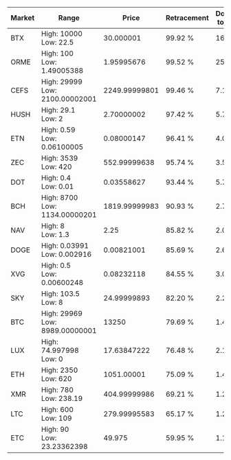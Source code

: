 | Market | Range | Price| Retracement | Doubles to 50% |
| --- | --- | --- | --- | --- |
| BTX | High: 10000<br />Low: 22.5 | 30.000001 | 99.92 % | 167.04 |
| ORME | High: 100<br />Low: 1.49005388 | 1.95995676 | 99.52 % | 25.89 |
| CEFS | High: 29999<br />Low: 2100.00002001 | 2249.99999801 | 99.46 % | 7.13 |
| HUSH | High: 29.1<br />Low: 2 | 2.70000002 | 97.42 % | 5.76 |
| ETN | High: 0.59<br />Low: 0.06100005 | 0.08000147 | 96.41 % | 4.07 |
| ZEC | High: 3539<br />Low: 420 | 552.99999638 | 95.74 % | 3.58 |
| DOT | High: 0.4<br />Low: 0.01 | 0.03558627 | 93.44 % | 5.76 |
| BCH | High: 8700<br />Low: 1134.00000201 | 1819.99999983 | 90.93 % | 2.70 |
| NAV | High: 8<br />Low: 1.3 | 2.25 | 85.82 % | 2.07 |
| DOGE | High: 0.03991<br />Low: 0.002916 | 0.00821001 | 85.69 % | 2.61 |
| XVG | High: 0.5<br />Low: 0.00600248 | 0.08232118 | 84.55 % | 3.07 |
| SKY | High: 103.5<br />Low: 8 | 24.99999893 | 82.20 % | 2.23 |
| BTC | High: 29969<br />Low: 8989.00000001 | 13250 | 79.69 % | 1.47 |
| LUX | High: 74.997998<br />Low: 0 | 17.63847222 | 76.48 % | 2.13 |
| ETH | High: 2350<br />Low: 620 | 1051.00001 | 75.09 % | 1.41 |
| XMR | High: 780<br />Low: 238.19 | 404.99999986 | 69.21 % | 1.26 |
| LTC | High: 600<br />Low: 109 | 279.99995583 | 65.17 % | 1.27 |
| ETC | High: 90<br />Low: 23.23362398 | 49.975 | 59.95 % | 1.13 |
